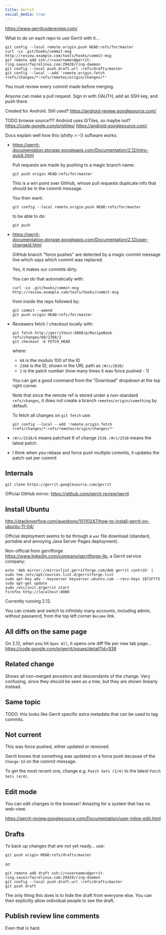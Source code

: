 ```yaml
---
title: Gerrit
social_media: true
---
```


<https://www.gerritcodereview.com/>

What to do on each repo to use Gerrit with it...

    git config --local remote.origin.push HEAD:refs/for/master
    curl -Lo .git/hooks/commit-msg http://review.example.com/tools/hooks/commit-msg 
    git remote add ssh://<username>@gerrit-ring.savoirfairelinux.com:29420/ring-daemon
    git config --local push.draft.url :refs/drafts/master
    git config --local --add 'remote.origin.fetch +refs/changes/*:refs/remotes/origin/changes/*'

You must review every commit made before merging.

Anyone can make a pull request. Sign in with OAUTH, add an SSH key, and push there.

Created for Android. Still used? <https://android-review.googlesource.com/>

TODO browse source?!? Android uses GiTiles, so maybe not? <https://code.google.com/p/gitiles/> <https://android.googlesource.com/>

Docs explain well how this (shitty >:-)) software works:

-   <https://gerrit-documentation.storage.googleapis.com/Documentation/2.12/intro-quick.html>

    Pull requests are made by pushing to a magic branch name:

        git push origin HEAD:refs/for/master

    This is a win point over GitHub, whose pull requests duplicate info that should be in the commit message.

    You then want:

        git config --local remote.origin.push HEAD:refs/for/master

    to be able to do:

        git push

-   <https://gerrit-documentation.storage.googleapis.com/Documentation/2.12/user-changeid.html>

    GitHub branch "force pushes" are detected by a magic commit message line which says which commit was replaced.

    Yes, it makes our commits dirty.

    You can do that automatically with:

        curl -Lo .git/hooks/commit-msg http://review.example.com/tools/hooks/commit-msg 

    from inside the repo followed by:

        git commit --amend
        git push origin HEAD:refs/for/master

-   Reviewers fetch / checkout locally with:

        git fetch http://gerrithost:8080/p/RecipeBook refs/changes/68/2368/2
        git checkout -b FETCH_HEAD

    where:

    - `68` is the modulo 100 of the ID
    - `2368` is the ID, shown in the URL path as `/#/c/2636/`
    - `2` is the patch number (how many times it was force pushed - 1)

    You can get a good command from the "Download" dropdown at the top right corner.

    Note that since the remote ref is stored under a non-standard `refs/changes`, it does not create a branch `remotes/origin/something` by default.

    To fetch all changes on `git fetch` use:

        git config --local --add 'remote.origin.fetch +refs/changes/*:refs/remotes/origin/changes/*'

-   `/#/c/2538/6` means patchset 6 of change `2538`. `/#/c/2538` means the latest patch.

-   I think when you rebase and force push multiple commits, it updates the patch-set per commit

## Internals

    git clone https://gerrit.googlesource.com/gerrit

Official GitHub mirror: <https://github.com/gerrit-review/gerrit>

## Install Ubuntu

<http://stackoverflow.com/questions/10110247/how-to-install-gerrit-on-ubuntu-11-04/>

Official deployment seems to be through a `war` file download (standard, portable and annoying Java Server Pages deployment).

Non-official from gerritforge <https://www.linkedin.com/company/gerritforge-llp>, a Gerrit service company:

    echo 'deb mirror://mirrorlist.gerritforge.com/deb gerrit contrib' | sudo tee /etc/apt/sources.list.d/gerritforge.list
    sudo apt-key adv --keyserver keyserver.ubuntu.com --recv-keys 1871F775
    sudo apt-get update
    sudo /etc/init.d/gerrit start
    firefox http://localhost:8080

Currently running 2.12.

You can create and switch to infinitely many accounts, including admin, without password, from the top left corner `Become` link.

## All diffs on the same page

On 2.12, when you hit `Open All`, it opens one diff file per new tab page... <https://code.google.com/p/gerrit/issues/detail?id=938>

## Related change

Shows all non-merged ancestors and descendants of the change. Very confusing, since they should be seen as a tree, but they are shown linearly instead.

## Same topic

TODO: this looks like Gerrit specific extra metadata that can be used to tag commits.

## Not current

This was force pushed, either updated or removed.

Gerrit knows that something was updated on a force push because of the `Change-Id` on the commit message.

To get the most recent one, change e.g. `Patch Sets (1/4)` to the latest `Patch Sets (4/4)`.

## Edit mode

You can edit changes in the browser! Amazing for a system that has no web-view.

<https://gerrit-review.googlesource.com/Documentation/user-inline-edit.html>

## Drafts

To back up changes that are not yet ready... use:

    git push origin HEAD:refs/drafts/master

or:

    git remote add draft ssh://<username>@gerrit-ring.savoirfairelinux.com:29420/ring-daemon
    git config --local push.draft.url :refs/drafts/master
    git push draft

The only thing this does is to hide the draft from everyone else. You can then explicitly allow individual people to see the draft.

## Publish review line comments

Even that is hard.

